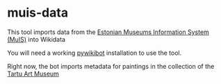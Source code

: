 # muis-data

This tool imports data from the [Estonian Museums Information System (MuIS)](https://www.muis.ee/) into Wikidata

You will need a working [pywikibot](https://www.mediawiki.org/wiki/Manual:Pywikibot/Installation) installation to use the tool.

Right now, the bot imports metadata for paintings in the collection of the [Tartu Art Museum](http://tartmus.ee/)